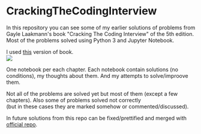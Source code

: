 # CrackingTheCodingInterview

In this repository you can see some of my earlier solutions 
of problems from Gayle Laakmann's book "Cracking The Coding Interview" of the 5th edition.  
Most of the problems solved using Python 3 and Jupyter Notebook.

I used [this](https://www.ozon.ru/context/detail/id/8387468/) version of book.  
![](https://static12.insales.ru/images/products/1/3692/25513580/medium_45901120.jpg)

One notebook per each chapter. Each notebook contain solutions (no conditions), my thoughts about them.
And my attempts to solve/improove them.

Not all of the problems are solved yet but most of them (except a few chapters). 
Also some of problems solved not correctly   
(but in these cases they are marked somehow or commented/discussed).

In future solutions from this repo can be fixed/prettified and merged with [official repo](https://github.com/careercup/CtCI-6th-Edition-Python).